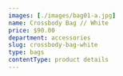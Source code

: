 ```yaml
---
images: [./images/bag01-a.jpg]
name: Crossbody Bag // White
price: $90.00
department: accessories
slug: crossbody-bag-white
type: bags
contentType: product details
---
```

